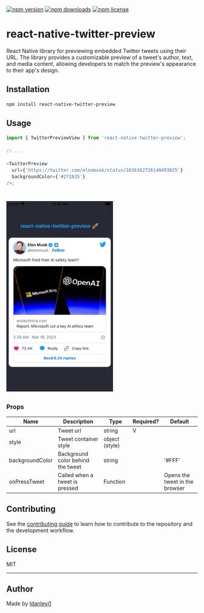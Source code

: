 [![npm version](https://img.shields.io/npm/v/react-native-twitter-preview.svg)](https://www.npmjs.com/package/react-native-twitter-preview)
[![npm downloads](https://img.shields.io/npm/dm/react-native-twitter-preview.svg)](https://www.npmjs.com/package/react-native-twitter-preview) 
[![npm license](https://img.shields.io/npm/l/react-native-twitter-preview.svg)](https://www.npmjs.com/package/react-native-twitter-preview) 

# react-native-twitter-preview

React Native library for previewing embedded Twitter tweets using their URL. The library provides a customizable preview of a tweet's author, text, and media content, allowing developers to match the preview's appearance to their app's design.


## Installation

```sh
npm install react-native-twitter-preview
```

## Usage

```js
import { TwitterPreviewView } from 'react-native-twitter-preview';

// ...

<TwitterPreview
  url={'https://twitter.com/elonmusk/status/1636162726140493825'}
  backgroundColor={'#272A35'}
/>;
```

<h1>
 <img height='500' src="./example/assets/screenshot.png" /><br/>
</h1>

### Props

| Name            | Description                       | Type           | Required?                      | Default                        |
| --------------- | --------------------------------- | -------------- | ------------------------------ | ------------------------------ |
| url             | Tweet url                         | string         | V                              |                                |
| style           | Tweet container style             | object (style) |                                |                                |
| backgroundColor | Background color behind the tweet | string         |                                | '#FFF'                         |
| onPressTweet    | Called when a tweet is pressed    | Function       |                                | Opens the tweet in the browser |

## Contributing

See the [contributing guide](CONTRIBUTING.md) to learn how to contribute to the repository and the development workflow.

## License

MIT

---

## Author

Made by [Idanlevi1](https://github.com/idanlevi1)
